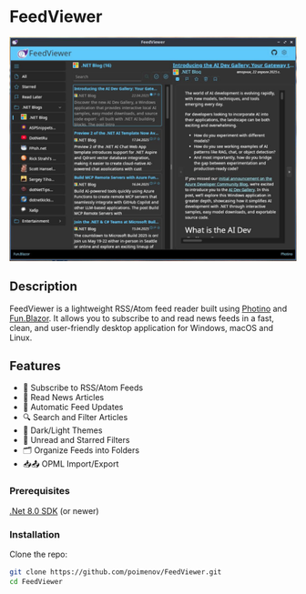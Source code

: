 # FeedViewer

![Screenshot of the UI](/img/screen.jpg)

## Description

FeedViewer is a lightweight RSS/Atom feed reader built using [Photino](https://www.tryphotino.io/) and [Fun.Blazor](https://slaveoftime.github.io/Fun.Blazor.Docs/). It allows you to subscribe to and read news feeds in a fast, clean, and user-friendly desktop application for Windows, macOS and Linux.

## Features
- 📡 Subscribe to RSS/Atom Feeds
- 📖 Read News Articles
- 🔄 Automatic Feed Updates
- 🔍 Search and Filter Articles
- 🌙 Dark/Light Themes
- 📑 Unread and Starred Filters
- 🗂️ Organize Feeds into Folders
- 📥📤 OPML Import/Export

### Prerequisites

[.Net 8.0 SDK](https://dotnet.microsoft.com/ru-ru/download/dotnet/8.0) (or newer)

### Installation

Clone the repo:
```bash
git clone https://github.com/poimenov/FeedViewer.git
cd FeedViewer
```